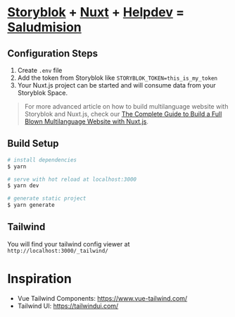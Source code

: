 # [Storyblok](https://www.storyblok.com/) + [Nuxt](https://nuxtjs.org/) + [Helpdev](https://helpdev.org) = [Saludmision](https://saludmision.org)

## Configuration Steps

1. Create `.env` file
2. Add the token from Storyblok like `STORYBLOK_TOKEN=this_is_my_token`
3. Your Nuxt.js project can be started and will consume data from your Storyblok Space.

> For more advanced article on how to build multilanguage website with Storyblok and Nuxt.js, check our [The Complete Guide to Build a Full Blown Multilanguage Website with Nuxt.js](https://www.storyblok.com/tp/nuxt-js-multilanguage-website-tutorial).

## Build Setup

```bash
# install dependencies
$ yarn

# serve with hot reload at localhost:3000
$ yarn dev

# generate static project
$ yarn generate
```

## Tailwind

You will find your tailwind config viewer at `http://localhost:3000/_tailwind/`

# Inspiration

- Vue Tailwind Components: https://www.vue-tailwind.com/
- Tailwind UI: https://tailwindui.com/
